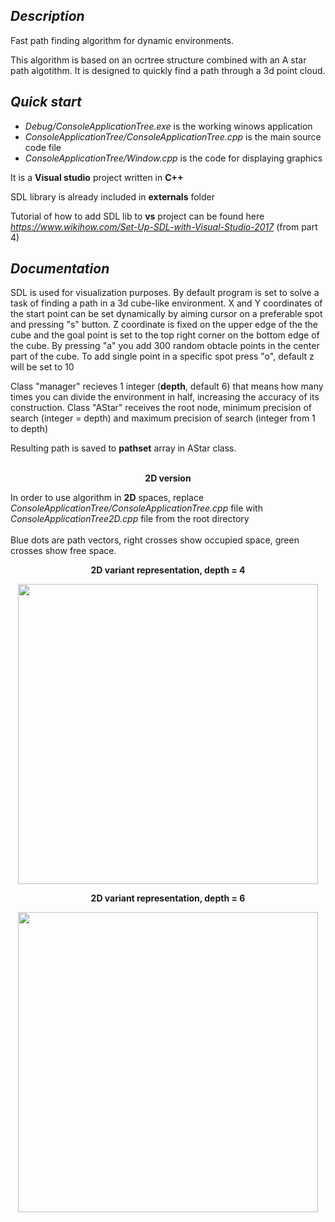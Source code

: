 <h2><i> Description </i></h2>

Fast path finding algorithm for dynamic environments.

This algorithm is based on an ocrtree structure combined with an A star path algotithm.
It is designed to quickly find a path through a 3d point cloud.

<h2><i> Quick start </i></h2>

<ul>
  <li><i>Debug/ConsoleApplicationTree.exe</i> is the working winows application</li>
  <li><i>ConsoleApplicationTree/ConsoleApplicationTree.cpp</i> is the main source code file</li>
  <li><i>ConsoleApplicationTree/Window.cpp</i> is the code for displaying graphics</li>
</ul>

It is a <b>Visual studio</b> project written in <b>C++</b>

SDL library is already included in <b>externals</b> folder

Tutorial of how to add SDL lib to <b>vs</b> project can be found here <i>https://www.wikihow.com/Set-Up-SDL-with-Visual-Studio-2017</i> (from part 4)

<h2><i> Documentation </i></h2>

SDL is used for visualization purposes.
By default program is set to solve a task of finding a path in a 3d cube-like environment. X and Y coordinates of the start point can be set dynamically by aiming cursor on a preferable spot and pressing "s" button. Z coordinate is fixed on the upper edge of the the cube and the goal point is set to the top right corner on the bottom edge of the cube.
By pressing "a" you add 300 random obtacle points in the center part of the cube.
To add single point in a specific spot press "o", default z will be set to 10

Class "manager" recieves 1 integer (<b>depth</b>, default 6) that means how many times you can divide the environment in half, increasing the accuracy of its construction.
Class "AStar" receives the root node, minimum precision of search (integer = depth) and maximum precision of search (integer from 1 to depth)

Resulting path is saved to <b>pathset</b> array in AStar class.
<br></br>
<p align="center"><b>2D version</b></p>

In order to use algorithm in <b>2D</b> spaces, replace <i>ConsoleApplicationTree/ConsoleApplicationTree.cpp</i> file with <i>ConsoleApplicationTree2D.cpp</i> file from the root directory
<br></br>
Blue dots are path vectors, right crosses show occupied space, green crosses show free space.

<p align="center"><b> 2D variant representation, depth = 4 </b></p>
<p align="center">
  <image src="https://user-images.githubusercontent.com/29633052/48675325-811ba980-eb68-11e8-83a0-7f54ebbfaa3e.png" height="480"></image>
</p>

<p align="center"><b> 2D variant representation, depth = 6 </b></p>
<p align="center">
  <image src="https://user-images.githubusercontent.com/29633052/48675479-4f0b4700-eb6a-11e8-9333-860ef51dc11d.png" height="480"></image>
</p>
